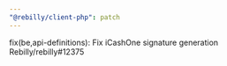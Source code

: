 ```yaml
---
"@rebilly/client-php": patch
---
```


fix(be,api-definitions): Fix iCashOne signature generation Rebilly/rebilly#12375
